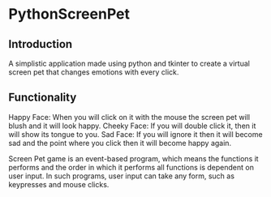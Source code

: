 # PythonScreenPet

## Introduction
A simplistic application made using python and tkinter to create a virtual screen pet that changes emotions with every click. 

## Functionality
Happy Face: When you will click on it with the mouse the screen pet will blush and it will look happy.
Cheeky Face: If you will double click it, then it will show its tongue to you.
Sad Face: If you will ignore it then it will become sad and the point where you click then it will become happy again.

Screen Pet game is an event-based program, which means the functions it performs and the order in which it performs all functions is dependent on user input. In such programs, user input can take any form, such as keypresses and mouse clicks.
